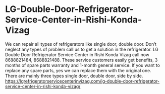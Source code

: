 # LG-Double-Door-Refrigerator-Service-Center-in-Rishi-Konda-Vizag
We can repair all types of refrigerators like single door, double door. Don’t neglect any types of problem call us to get a solution in the refrigerator. LG Double Door Refrigerator Service Center in Rishi Konda Vizag call now 8688821484, 8688821488. These service customers easily get benefits, 3 months of spare parts warranty and 1-month general service. If you want to replace any spare parts, yes we can replace them with the original one. There are mainly three types single door, double door, side by side. https://lgrefrigeratorservicecenterinvizag.com/lg-double-door-refrigerator-service-center-in-rishi-konda-vizag/
